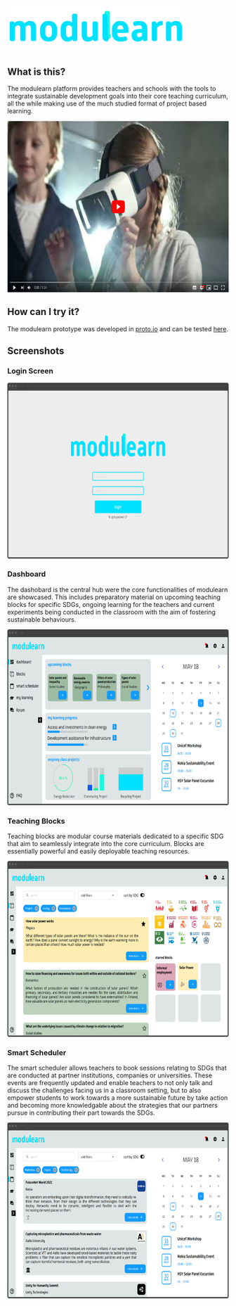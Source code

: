 # <img src="https://github.com/dkrentzel/modulearn/blob/master/readmedata/Asset%201%4010x.png" alt="Logo" height="100"> 

## What is this?
The modulearn platform provides teachers and schools with the tools to integrate sustainable development goals into their core teaching curriculum, all the while making use of the much studied format of project based learning. 

[<img src="https://github.com/dkrentzel/modulearn/blob/master/readmedata/modulearn_yt_thumbnail.png" alt="YouTube" height="390">](https://www.youtube.com/watch?v=qE6voj3vZN8&feature=youtu.be)

## How can I try it? 
The modulearn prototype was developed in [proto.io](https://proto.io/) and can be tested [here](https://pr.to/EY7EXD/). 

## Screenshots

### Login Screen
<img src="https://github.com/dkrentzel/modulearn/blob/master/readmedata/modulearn_login.png" alt="Login" height="400">     

### Dashboard
The dashobard is the central hub were the core functionalities of modulearn are showcased. This includes preparatory material on upcoming teaching blocks for specific SDGs, ongoing learning for the teachers and current experiments being conducted in the classroom with the aim of fostering sustainable behaviours. 

<img src="https://github.com/dkrentzel/modulearn/blob/master/readmedata/modulearn_dashboard.png" alt="Dashboard" height="400">

### Teaching Blocks
Teaching blocks are modular course materials dedicated to a specific SDG that aim to seamlessly integrate into the core curriculum. Blocks are essentially powerful and easily deployable teaching resources.

<img src="https://github.com/dkrentzel/modulearn/blob/master/readmedata/modulearn_blocks.png" alt="Blocks" height="400">     

### Smart Scheduler
The smart scheduler allows teachers to book sessions relating to SDGs that are conducted at partner institutions, companies or universities. These events are frequently updated and enable teachers to not only talk and discuss the challenges facing us in a classroom setting, but to also empower students to work towards a more sustainable future by take action and becoming more knowledgable about the strategies that our partners pursue in contributing their part towards the SDGs.

<img src="https://github.com/dkrentzel/modulearn/blob/master/readmedata/modulearn_smart_scheduler.png" alt="SmartScheduler" height="400">
